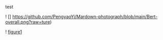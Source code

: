 test

! [] https://github.com/PengyaoYi/Mardown-photograph/blob/main/Bert-overall.png?raw=ture)

! [figure1](https://github.com/PengyaoYi/Mardown-photograph/blob/main/Bert-overall.png) 

